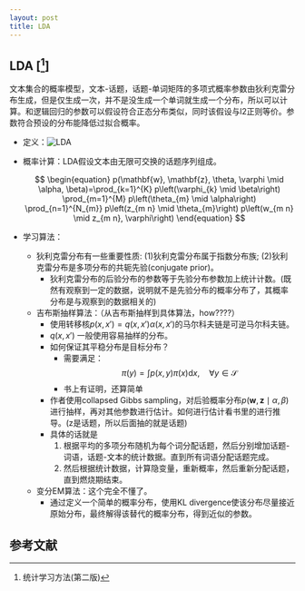 ```yaml
---
layout: post
title: LDA
---
```


## LDA [[^1]]
文本集合的概率模型，文本-话题，话题-单词矩阵的多项式概率参数由狄利克雷分布生成，但是仅生成一次，并不是没生成一个单词就生成一个分布，所以可以计算。和逻辑回归的参数可以假设符合正态分布类似，同时该假设与l2正则等价。参数符合预设的分布能降低过拟合概率。


  * 定义：![LDA]({{site.baseurl}}/images/lda/lda_graph.png)

    

  * 概率计算：LDA假设文本由无限可交换的话题序列组成。

    $$
    \begin{equation}
    p(\mathbf{w}, \mathbf{z}, \theta, \varphi \mid \alpha, \beta)=\prod_{k=1}^{K} p\left(\varphi_{k} \mid \beta\right) \prod_{m=1}^{M} p\left(\theta_{m} \mid \alpha\right) \prod_{n=1}^{N_{m}} p\left(z_{m n} \mid \theta_{m}\right) p\left(w_{m n} \mid z_{m n}, \varphi\right)
    \end{equation}
    $$

  * 学习算法：
    *  狄利克雷分布有一些重要性质: (1)狄利克雷分布属于指数分布族; (2)狄利克雷分布是多项分布的共轭先验(conjugate prior)。
       *  狄利克雷分布的后验分布的参数等于先验分布参数加上统计计数。(既然有观察到一定的数据，说明就不是先验分布的概率分布了，其概率分布是与观察到的数据相关的)
    * 吉布斯抽样算法：（从吉布斯抽样到具体算法，how????）
      * 使用转移核$p(x, x')=q(x,x')\alpha(x,x')$的马尔科夫链是可逆马尔科夫链。
      * $q(x, x')$ 一般使用容易抽样的分布。
      * 如何保证其平稳分布是目标分布？
        * 需要满足：
          $$
          \begin{equation}
          \pi(y)=\int p(x, y) \pi(x) \mathrm{d} x, \quad \forall y \in \mathcal{S}
          \end{equation}
          $$
        * 书上有证明，还算简单
      * 作者使用collapsed Gibbs sampling，对后验概率分布$p(\mathbf{w}, \mathbf{z} \mid \alpha, \beta)$进行抽样，再对其他参数进行估计。如何进行估计看书里的进行推导。(z是话题，所以后面抽的就是话题) 
      * 具体的话就是
        1. 根据平均的多项分布随机为每个词分配话题，然后分别增加话题-词语，话题-文本的统计数据。直到所有词语分配话题完成。
        2. 然后根据统计数据，计算隐变量，重新概率，然后重新分配话题，直到燃烧期结束。
    * 变分EM算法：这个完全不懂了。 
      * 通过定义一个简单的概率分布，使用KL divergence使该分布尽量接近原始分布，最终解得该替代的概率分布，得到近似的参数。

      


## 参考文献
[^1]: 统计学习方法(第二版)